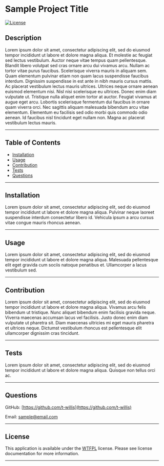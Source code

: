 # Sample Project Title

  [![License](https://img.shields.io/badge/License-WTFPL-brightgreen.svg)](http://www.wtfpl.net/about/)

  ## Description

  Lorem ipsum dolor sit amet, consectetur adipiscing elit, sed do eiusmod tempor incididunt ut labore et dolore magna aliqua. Et molestie ac feugiat sed lectus vestibulum. Auctor neque vitae tempus quam pellentesque. Blandit libero volutpat sed cras ornare arcu dui vivamus arcu. Nullam ac tortor vitae purus faucibus. Scelerisque viverra mauris in aliquam sem. Quam elementum pulvinar etiam non quam lacus suspendisse faucibus interdum. Dignissim suspendisse in est ante in nibh mauris cursus mattis. Ac placerat vestibulum lectus mauris ultrices. Ultrices neque ornare aenean euismod elementum nisi. Nisl nisi scelerisque eu ultrices. Donec enim diam vulputate ut. Tristique nulla aliquet enim tortor at auctor. Feugiat vivamus at augue eget arcu. Lobortis scelerisque fermentum dui faucibus in ornare quam viverra orci. Nec sagittis aliquam malesuada bibendum arcu vitae elementum. Elementum eu facilisis sed odio morbi quis commodo odio aenean. Id faucibus nisl tincidunt eget nullam non. Magna ac placerat vestibulum lectus mauris.
  
  ---
  
  ## Table of Contents
  
  - [Installation](#installation)
  - [Usage](#usage)
  - [Contribution](#contribution)
  - [Tests](#tests)
  - [Questions](#questions)
  
  ---
  
  ## Installation
  Lorem ipsum dolor sit amet, consectetur adipiscing elit, sed do eiusmod tempor incididunt ut labore et dolore magna aliqua. Pulvinar neque laoreet suspendisse interdum consectetur libero id. Vehicula ipsum a arcu cursus vitae congue mauris rhoncus aenean.
  
  ---
  
  ## Usage
  Lorem ipsum dolor sit amet, consectetur adipiscing elit, sed do eiusmod tempor incididunt ut labore et dolore magna aliqua. Malesuada pellentesque elit eget gravida cum sociis natoque penatibus et. Ullamcorper a lacus vestibulum sed.
  
  ---
  
  ## Contribution
  Lorem ipsum dolor sit amet, consectetur adipiscing elit, sed do eiusmod tempor incididunt ut labore et dolore magna aliqua. Vivamus arcu felis bibendum ut tristique. Nunc aliquet bibendum enim facilisis gravida neque. Viverra maecenas accumsan lacus vel facilisis. Justo donec enim diam vulputate ut pharetra sit. Diam maecenas ultricies mi eget mauris pharetra et ultrices neque. Dictumst vestibulum rhoncus est pellentesque elit ullamcorper dignissim cras tincidunt.
  
  ---
  
  ## Tests
  Lorem ipsum dolor sit amet, consectetur adipiscing elit, sed do eiusmod tempor incididunt ut labore et dolore magna aliqua. Quisque non tellus orci ac.
  
  ---
  
  ## Questions
  GitHub: [https://github.com/t-willis](https://github.com/t-willis)

  Email: sample@email.com
  
  ---

  ## License
    
This application is available under the [WTFPL](http://www.wtfpl.net/about/) license. Please see license documentation for more information.
    
---

